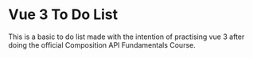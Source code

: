 # Vue 3 To Do List
This is a basic to do list made with the intention of practising vue 3 after doing the official Composition API Fundamentals Course.